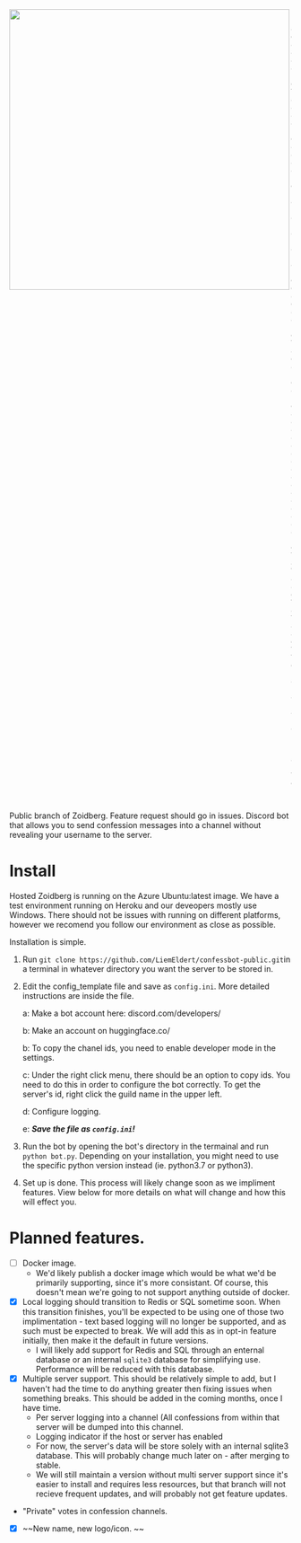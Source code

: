 <img align="left" width=500 src="https://user-images.githubusercontent.com/45272685/118345209-fb8ecf80-b500-11eb-9f24-d662a27818dc.jpg">

```

8888888888P         d8b      888 888                                    888               888
      d88P          Y8P      888 888                                    888               888
     d88P                    888 888                                    888               888
    d88P    .d88b.  888  .d88888 88888b.   .d88b.  888d888 .d88b.       88888b.   .d88b.  888888
   d88P    d88""88b 888 d88" 888 888 "88b d8P  Y8b 888P"  d88P"88b      888 "88b d88""88b 888
  d88P     888  888 888 888  888 888  888 88888888 888    888  888      888  888 888  888 888
 d88P      Y88..88P 888 Y88b 888 888 d88P Y8b.     888    Y88b 888      888 d88P Y88..88P Y88b.
d8888888888 "Y88P"  888  "Y88888 88888P"   "Y8888  888     "Y88888      88888P"   "Y88P"   "Y888
                                                               888
                                                          Y8b d88P
                                                           "Y88P"
```

Public branch of Zoidberg. Feature request should go in issues. Discord bot that allows you to send confession messages
into a channel without revealing your username to the server.

# Install

Hosted Zoidberg is running on the Azure Ubuntu:latest image. We have a test environment running on Heroku and our deveopers mostly use Windows. There should not be issues with running on different platforms, however we recomend you follow our environment as close as possible. 

Installation is simple.

1. Run `git clone https://github.com/LiemEldert/confessbot-public.git`in a terminal in whatever directory you want the
   server to be stored in.
2. Edit the config_template file and save as `config.ini`. More detailed instructions are inside the file. 

      a: Make a bot account here: discord.com/developers/ 

      b: Make an account on huggingface.co/

      b: To copy the chanel ids, you need to enable developer mode in the settings.

      c: Under the right click menu, there should be an option to copy ids. You need to do this in order to configure the
   bot correctly. To get the server's id, right click the guild name in the upper left. 

      d: Configure logging. 

      e: ***Save the file as `config.ini`!***

3. Run the bot by opening the bot's directory in the termainal and run `python bot.py`. Depending on your installation,
   you might need to use the specific python version instead (ie. python3.7 or python3).
4. Set up is done. This process will likely change soon as we impliment features. View below for more details on what
   will change and how this will effect you.

# Planned features.

- [ ] Docker image.
    - We'd likely publish a docker image which would be what we'd be primarily supporting, since it's more consistant.
      Of course, this doesn't mean we're going to not support anything outside of docker.
- [x] Local logging should transition to Redis or SQL sometime soon. When this transition finishes, you'll be expected
  to be using one of those two implimentation - text based logging will no longer be supported, and as such must be
  expected to break. We will add this as in opt-in feature initially, then make it the default in future versions.
    - I will likely add support for Redis and SQL through an enternal database or an internal `sqlite3` database for
      simplifying use. Performance will be reduced with this database.
- [x] Multiple server support. This should be relatively simple to add, but I haven't had the time to do anything
  greater then fixing issues when something breaks. This should be added in the coming months, once I have time.
    - Per server logging into a channel (All confessions from within that server will be dumped into this channel.
    - Logging indicator if the host or server has enabled
    - For now, the server's data will be store solely with an internal sqlite3 database. This will probably change much
      later on - after merging to stable.
    - We will still maintain a version without multi server support since it's easier to install and requires less
      resources, but that branch will not recieve frequent updates, and will probably not get feature updates.
- "Private" votes in confession channels.
- [x] ~~New name, new logo/icon. ~~

